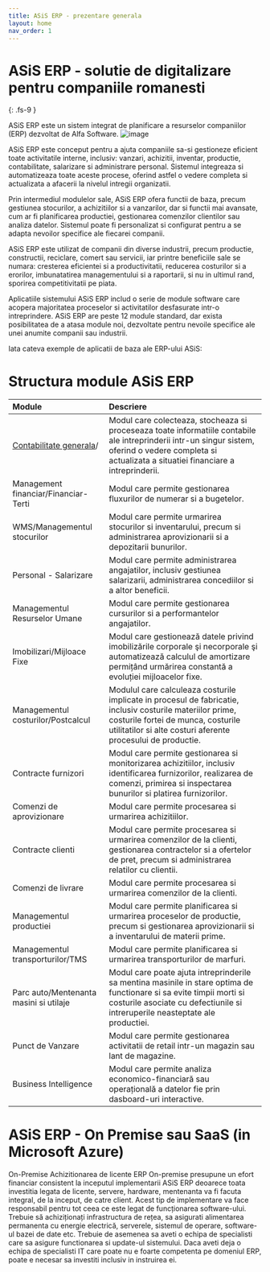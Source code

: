```yaml
---
title: ASiS ERP - prezentare generala
layout: home
nav_order: 1
---
```


# ASiS ERP - solutie de digitalizare pentru companiile romanesti
{: .fs-9 }

ASiS ERP este un sistem integrat de planificare a resurselor companiilor (ERP) dezvoltat de Alfa Software.
![image](https://user-images.githubusercontent.com/123550007/220093928-9e4e898d-42a0-47aa-9f7c-fe4f0c9a7f91.png)


ASiS ERP este conceput pentru a ajuta companiile sa-si gestioneze eficient toate activitatile interne, inclusiv: vanzari, achizitii, inventar, productie, contabilitate, salarizare si administrare personal. Sistemul integreaza si automatizeaza toate aceste procese, oferind astfel o vedere completa si actualizata a afacerii la nivelul intregii organizatii.

Prin intermediul modulelor sale, ASiS ERP ofera functii de baza, precum gestiunea stocurilor, a achizitiilor si a vanzarilor, dar si functii mai avansate, cum ar fi planificarea productiei, gestionarea comenzilor clientilor sau analiza datelor. Sistemul poate fi personalizat si configurat pentru a se adapta nevoilor specifice ale fiecarei companii.

ASiS ERP este utilizat de companii din diverse industrii, precum productie, constructii, reciclare, comert sau servicii, iar printre beneficiile sale se numara: cresterea eficientei si a productivitatii, reducerea costurilor si a erorilor, imbunatatirea managementului si a raportarii, si nu in ultimul rand, sporirea competitivitatii pe piata.

Aplicatiile sistemului ASiS ERP includ o serie de module software care acopera majoritatea proceselor si activitatilor desfasurate intr-o intreprindere. ASiS ERP are peste 12 module standard, dar exista posibilitatea de a atasa module noi, dezvoltate pentru nevoile specifice ale unei anumite companii sau industrii.

Iata cateva exemple de aplicatii de baza ale ERP-ului ASiS:



# Structura module ASiS ERP

| Module       | Descriere         | 
|:-------------|:------------------|
|[Contabilitate generala](https://docs.asis.ro/Contabilitate-generala)/|Modul care colecteaza, stocheaza si proceseaza toate informatiile contabile ale intreprinderii intr-un singur sistem, oferind o vedere completa si actualizata a situatiei financiare a intreprinderii.|
|Management financiar/Financiar-Terti|Modul care permite gestionarea fluxurilor de numerar si a bugetelor.|
|WMS/Managementul stocurilor|Modul care permite urmarirea stocurilor si inventarului, precum si administrarea aprovizionarii si a depozitarii bunurilor.|
|Personal - Salarizare|Modul care permite administrarea angajatilor, inclusiv gestiunea salarizarii, administrarea concediilor si a altor beneficii. | 
|Managementul Resurselor Umane|Modul care permite gestionarea cursurilor si a performantelor angajatilor. | 
|Imobilizari/Mijloace Fixe|Modul care gestionează datele privind imobilizările corporale şi necorporale şi automatizează calculul de amortizare permițând urmărirea constantă a evoluției mijloacelor fixe. | 
|Managementul costurilor/Postcalcul|Modulul care calculeaza costurile implicate in procesul de fabricatie, inclusiv costurile materiilor prime, costurile fortei de munca, costurile utilitatilor si alte costuri aferente procesului de productie. | 
|Contracte furnizori|Modul care permite gestionarea si monitorizarea achizitiilor, inclusiv identificarea furnizorilor, realizarea de comenzi, primirea si inspectarea bunurilor si platirea furnizorilor. | 
|Comenzi de aprovizionare|Modul care permite procesarea si urmarirea achizitiilor.|
|Contracte clienti|Modul care permite procesarea si urmarirea comenzilor de la clienti, gestionarea contractelor si a ofertelor de pret, precum si administrarea relatilor cu clientii.| 
|Comenzi de livrare|Modul care permite procesarea si urmarirea comenzilor de la clienti.|
|Managementul productiei|Modul care permite planificarea si urmarirea proceselor de productie, precum si gestionarea aprovizionarii si a inventarului de materii prime.|
|Managementul transporturilor/TMS|Modul care permite planificarea si urmarirea transporturilor de marfuri.|
|Parc auto/Mentenanta masini si utilaje|Modul care poate ajuta intreprinderile sa mentina masinile in stare optima de functionare si sa evite timpii morti si costurile asociate cu defectiunile si intreruperile neasteptate ale productiei.|
|Punct de Vanzare|Modul care permite gestionarea activitatii de retail intr-un magazin sau lant de magazine.|
|Business Intelligence|Modul care permite analiza economico-financiară sau operațională a datelor fie prin dasboard-uri interactive.|

# ASiS ERP - On Premise sau SaaS (in Microsoft Azure)

On-Premise
Achizitionarea de licente ERP On-premise presupune un efort financiar consistent la inceputul implementarii ASiS ERP deoarece toata investitia legata de licente, servere, hardware, mentenanta va fi facuta integral, de la inceput, de catre client. Acest tip de implementare va face responsabil pentru tot ceea ce este legat de funcționarea software-ului. Trebuie să achiziționați infrastructura de rețea, sa asigurati alimentarea permanenta cu energie electrică, serverele, sistemul de operare, software-ul bazei de date etc. Trebuie de asemenea sa aveti o echipa de specialisti care sa asigure functionarea si update-ul sistemului. Daca aveti deja o echipa de specialisti IT care poate nu e foarte competenta pe domeniul ERP, poate e necesar sa investiti inclusiv in instruirea ei.

